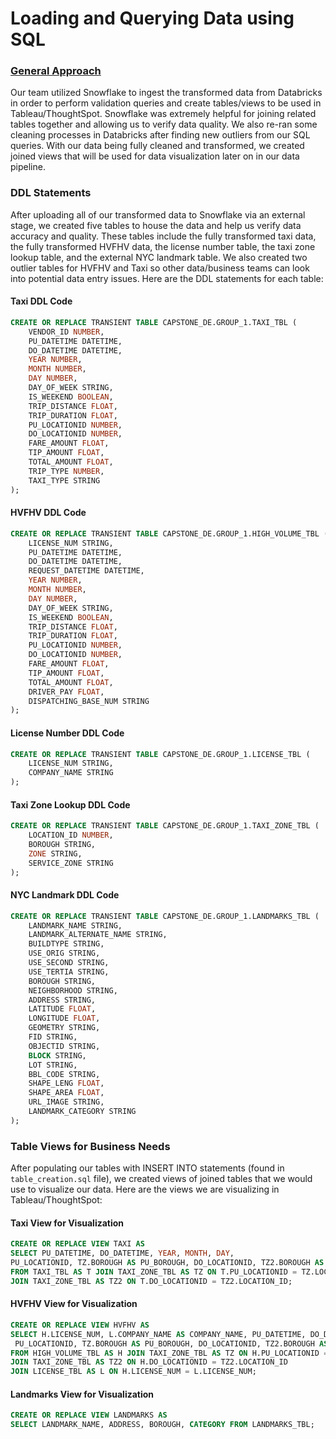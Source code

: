 # Loading and Querying Data using SQL

### <ins> General Approach </ins>
Our team utilized Snowflake to ingest the transformed data from Databricks in order to perform validation queries and create tables/views to be used in Tableau/ThoughtSpot.
Snowflake was extremely helpful for joining related tables together and allowing us to verify data quality. We also re-ran some cleaning processes in Databricks after finding new outliers from our SQL queries.
With our data being fully cleaned and transformed, we created joined views that will be used for data visualization later on in our data pipeline.
### DDL Statements
After uploading all of our transformed data to Snowflake via an external stage, we created five tables to house the data and help us verify data accuracy and quality.
These tables include the fully transformed taxi data, the fully transformed HVFHV data, the license number table, the taxi zone lookup table, and the external NYC landmark table. We also created two outlier tables for HVFHV and Taxi so other data/business teams can look into potential data entry issues. Here are the DDL statements for each table:

#### Taxi DDL Code
```sql
CREATE OR REPLACE TRANSIENT TABLE CAPSTONE_DE.GROUP_1.TAXI_TBL (
    VENDOR_ID NUMBER,
    PU_DATETIME DATETIME,
    DO_DATETIME DATETIME,
    YEAR NUMBER,
    MONTH NUMBER,
    DAY NUMBER,
    DAY_OF_WEEK STRING,
    IS_WEEKEND BOOLEAN,
    TRIP_DISTANCE FLOAT,
    TRIP_DURATION FLOAT,
    PU_LOCATIONID NUMBER,
    DO_LOCATIONID NUMBER,
    FARE_AMOUNT FLOAT,
    TIP_AMOUNT FLOAT,
    TOTAL_AMOUNT FLOAT,
    TRIP_TYPE NUMBER,
    TAXI_TYPE STRING
);
```
#### HVFHV DDL Code
```sql
CREATE OR REPLACE TRANSIENT TABLE CAPSTONE_DE.GROUP_1.HIGH_VOLUME_TBL (
    LICENSE_NUM STRING,
    PU_DATETIME DATETIME,
    DO_DATETIME DATETIME,
    REQUEST_DATETIME DATETIME,
    YEAR NUMBER,
    MONTH NUMBER,
    DAY NUMBER,
    DAY_OF_WEEK STRING,
    IS_WEEKEND BOOLEAN,
    TRIP_DISTANCE FLOAT,
    TRIP_DURATION FLOAT,
    PU_LOCATIONID NUMBER,
    DO_LOCATIONID NUMBER,
    FARE_AMOUNT FLOAT,
    TIP_AMOUNT FLOAT,
    TOTAL_AMOUNT FLOAT,
    DRIVER_PAY FLOAT,
    DISPATCHING_BASE_NUM STRING
);
```
#### License Number DDL Code
```sql
CREATE OR REPLACE TRANSIENT TABLE CAPSTONE_DE.GROUP_1.LICENSE_TBL (
    LICENSE_NUM STRING,
    COMPANY_NAME STRING
);
```
#### Taxi Zone Lookup DDL Code
```sql
CREATE OR REPLACE TRANSIENT TABLE CAPSTONE_DE.GROUP_1.TAXI_ZONE_TBL (
    LOCATION_ID NUMBER,
    BOROUGH STRING,
    ZONE STRING,
    SERVICE_ZONE STRING
);
```
#### NYC Landmark DDL Code
```sql
CREATE OR REPLACE TRANSIENT TABLE CAPSTONE_DE.GROUP_1.LANDMARKS_TBL (
    LANDMARK_NAME STRING,
    LANDMARK_ALTERNATE_NAME STRING,
    BUILDTYPE STRING,
    USE_ORIG STRING,
    USE_SECOND STRING,
    USE_TERTIA STRING,
    BOROUGH STRING,
    NEIGHBORHOOD STRING,
    ADDRESS STRING,
    LATITUDE FLOAT,
    LONGITUDE FLOAT,
    GEOMETRY STRING,
    FID STRING,
    OBJECTID STRING,
    BLOCK STRING,
    LOT STRING,
    BBL_CODE STRING,
    SHAPE_LENG FLOAT,
    SHAPE_AREA FLOAT,
    URL_IMAGE STRING,
    LANDMARK_CATEGORY STRING
);
```
### Table Views for Business Needs
After populating our tables with INSERT INTO statements (found in ```table_creation.sql``` file), we created views of joined tables that we would use to visualize our data.
Here are the views we are visualizing in Tableau/ThoughtSpot:
#### Taxi View for Visualization
```sql
CREATE OR REPLACE VIEW TAXI AS
SELECT PU_DATETIME, DO_DATETIME, YEAR, MONTH, DAY,
PU_LOCATIONID, TZ.BOROUGH AS PU_BOROUGH, DO_LOCATIONID, TZ2.BOROUGH AS DO_BOROUGH
FROM TAXI_TBL AS T JOIN TAXI_ZONE_TBL AS TZ ON T.PU_LOCATIONID = TZ.LOCATION_ID
JOIN TAXI_ZONE_TBL AS TZ2 ON T.DO_LOCATIONID = TZ2.LOCATION_ID;
```
#### HVFHV View for Visualization
```sql
CREATE OR REPLACE VIEW HVFHV AS
SELECT H.LICENSE_NUM, L.COMPANY_NAME AS COMPANY_NAME, PU_DATETIME, DO_DATETIME, YEAR, MONTH, DAY,
 PU_LOCATIONID, TZ.BOROUGH AS PU_BOROUGH, DO_LOCATIONID, TZ2.BOROUGH AS DO_BOROUGH
FROM HIGH_VOLUME_TBL AS H JOIN TAXI_ZONE_TBL AS TZ ON H.PU_LOCATIONID = TZ.LOCATION_ID
JOIN TAXI_ZONE_TBL AS TZ2 ON H.DO_LOCATIONID = TZ2.LOCATION_ID
JOIN LICENSE_TBL AS L ON H.LICENSE_NUM = L.LICENSE_NUM;
```
#### Landmarks View for Visualization
```sql
CREATE OR REPLACE VIEW LANDMARKS AS
SELECT LANDMARK_NAME, ADDRESS, BOROUGH, CATEGORY FROM LANDMARKS_TBL;
```
